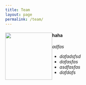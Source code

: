 ```yaml
---
title: Team
layout: page
permalink: /team/
---
```


<div class="col-sm-6 clearfix">
  <img src="/images/teampics/aryton.jpg" width=150 height=150 style="float: left">
  <h4>haha</h4>
  <i>adfas 
  <ul style="overflow: hidden">
    
  <li> dafadsfsd </li>
  <li> dafasfas </li>
  <li> asdfasfas </li>
  <li> dafdafs </li>
  </ul>
</div>
